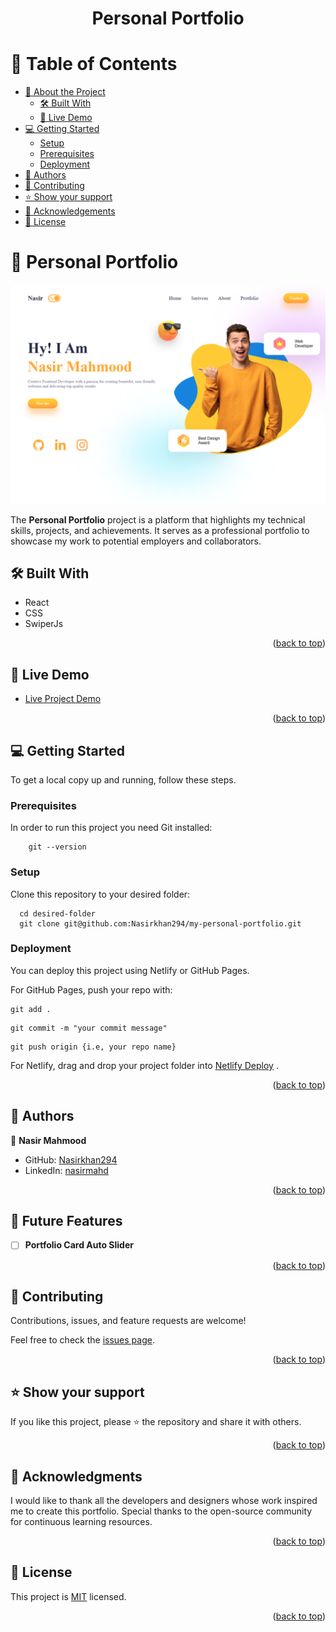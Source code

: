 <a name="readme-top"></a>

<div align="center">
  <h1><b>Personal Portfolio</b></h1>

</div>

<!-- TABLE OF CONTENTS -->

# 📗 Table of Contents

- [📖 About the Project](#about-project)
  - [🛠 Built With](#built-with)
  - [🚀 Live Demo](#live-demo)
- [💻 Getting Started](#getting-started)
  - [Setup](#setup)
  - [Prerequisites](#prerequisites)
  - [Deployment](#triangular_flag_on_post-deployment)
- [👥 Authors](#authors)
- [🤝 Contributing](#contributing)
- [⭐️ Show your support](#support)
- [🙏 Acknowledgements](#acknowledgements)
- [📝 License](#license)

<!-- PROJECT DESCRIPTION -->

# 📖 Personal Portfolio <a name="about-project"></a>

![Portfolio-image](./src/img/preview.png)

The **Personal Portfolio** project is a platform that highlights my technical skills, projects, and achievements. It serves as a professional portfolio to showcase my work to potential employers and collaborators.

## 🛠 Built With <a name="built-with"></a>

  <ul>
    <li>React</li>
    <li>CSS</li>
    <li>SwiperJs</li>
  </ul>


<p align="right">(<a href="#readme-top">back to top</a>)</p>

<!-- LIVE DEMO -->

## 🚀 Live Demo <a name="live-demo"></a>

- [Live Project Demo](https://nasir-personal-portfolio.netlify.app/)

<p align="right">(<a href="#readme-top">back to top</a>)</p>

<!-- GETTING STARTED -->

## 💻 Getting Started <a name="getting-started"></a>

To get a local copy up and running, follow these steps.

### Prerequisites

In order to run this project you need Git installed:

```
    git --version

```

### Setup

Clone this repository to your desired folder:

```
  cd desired-folder
  git clone git@github.com:Nasirkhan294/my-personal-portfolio.git
```

### Deployment

You can deploy this project using Netlify or GitHub Pages.

For GitHub Pages, push your repo with:

```
git add .

```

```
git commit -m "your commit message"

```

```
git push origin {i.e, your repo name}

```

For Netlify, drag and drop your project folder into [Netlify Deploy](https://app.netlify.com/)
.

<p align="right">(<a href="#readme-top">back to top</a>)</p>

<!-- AUTHORS -->

## 👥 Authors <a name="authors"></a>

👤 **Nasir Mahmood**

- GitHub: [Nasirkhan294](https://github.com/Nasirkhan294)
- LinkedIn: [nasirmahd](https://www.linkedin.com/in/nasirmahdkhan/)

<p align="right">(<a href="#readme-top">back to top</a>)</p>

<!-- FUTURE FEATURES -->

## 🔭 Future Features <a name="future-features"></a>

- [ ] **Portfolio Card Auto Slider**

<p align="right">(<a href="#readme-top">back to top</a>)</p>

<!-- CONTRIBUTING -->

## 🤝 Contributing <a name="contributing"></a>

Contributions, issues, and feature requests are welcome!

Feel free to check the [issues page](../../issues/).

<p align="right">(<a href="#readme-top">back to top</a>)</p>

<!-- SUPPORT -->

## ⭐️ Show your support <a name="support"></a>

If you like this project, please ⭐️ the repository and share it with others.

<p align="right">(<a href="#readme-top">back to top</a>)</p>

<!-- ACKNOWLEDGEMENTS -->

## 🙏 Acknowledgments <a name="acknowledgements"></a>

I would like to thank all the developers and designers whose work inspired me to create this portfolio. Special thanks to the open-source community for continuous learning resources.

<p align="right">(<a href="#readme-top">back to top</a>)</p>

<!-- LICENSE -->

## 📝 License <a name="license"></a>

This project is [MIT](./LICENSE) licensed.

<p align="right">(<a href="#readme-top">back to top</a>)</p>

